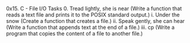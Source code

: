 0x15. C - File I/O
Tasks
0. Tread lightly, she is near (Write a function that reads a text file and prints it to the POSIX standard output.)
i. Under the snow (Create a function that creates a file.)
ii. Speak gently, she can hear (Write a function that appends text at the end of a file.)
iii. cp (Write a program that copies the content of a file to another file.)
